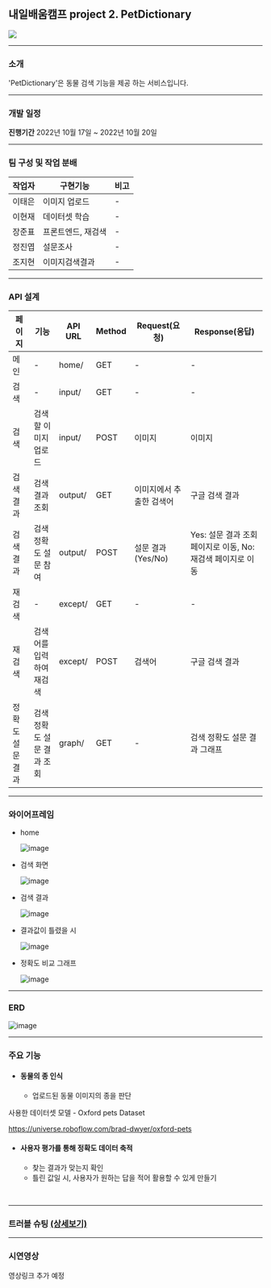 ## 내일배움캠프 project 2. PetDictionary

<p>
    <img src="https://img.shields.io/badge/Django-4.1.1-green"/>
</p>

***

### 소개
'PetDictionary'은 동물 검색 기능을 제공 하는 서비스입니다.

***



### 개발 일정
**진행기간** 2022년 10월 17일 ~ 2022년 10월 20일


***


### 팀 구성 및 작업 분배

|작업자|구현기능|비고|
|------|------|------|
|이태은|이미지 업로드|  -|
|이현재|데이터셋 학습|  -|
|장준표|프론트엔드, 재검색|  -|
|정진엽|설문조사| -|
|조지현|이미지검색결과|  -|

***


### API 설계

|페이지|기능|API URL|Method|Request(요청)|Response(응답)|
|------|------|------|------|------|------|
|메인|-|home/|GET|-|-|
|검색|-|input/|GET|-|-|
|검색|검색할 이미지 업로드|input/|POST|이미지|이미지|
|검색결과|검색 결과 조회|output/|GET|이미지에서 추출한 검색어|구글 검색 결과|
|검색결과|검색 정확도 설문 참여|output/|POST|설문 결과 (Yes/No)|Yes: 설문 결과 조회 페이지로 이동, No: 재검색 페이지로 이동|
|재검색|-|except/|GET|-|-|
|재검색|검색어를 입력하여 재검색|except/|POST|검색어|구글 검색 결과|
|정확도 설문 결과|검색 정확도 설문 결과 조회|graph/|GET|-|검색 정확도 설문 결과 그래프|


***


### 와이어프레임

* home

  ![image](https://user-images.githubusercontent.com/109597814/196083994-59fdf482-3208-4d3c-b308-ae968da8da5d.png)


* 검색 화면

  ![image](https://user-images.githubusercontent.com/109597814/196084019-c098c9f2-7f79-46f7-b9e9-51b16d0020fe.png)


* 검색 결과

  ![image](https://user-images.githubusercontent.com/109597814/196084073-86d70fa0-2c11-4646-958e-82f928d8f5bd.png)


* 결과값이 틀렸을 시 

  ![image](https://user-images.githubusercontent.com/109597814/196084099-80b4c28b-cad8-4619-b48f-bb54b9029635.png)


* 정확도 비교 그래프

  ![image](https://user-images.githubusercontent.com/112169271/196152153-bcac192b-bce3-4535-9bff-e37234ac14a1.png)

***


### ERD
  
![image](https://user-images.githubusercontent.com/112169271/196931377-166efd4d-4549-409c-9373-bec1d3801b1a.png)


***



### 주요 기능 

- #### 동물의 종 인식
  - 업로드된 동물 이미지의 종을 판단

사용한 데이터셋 모델 - Oxford pets Dataset

https://universe.roboflow.com/brad-dwyer/oxford-pets



- #### 사용자 평가를 통해 정확도 데이터 축적
  - 찾는 결과가 맞는지 확인
  - 틀린 값일 시, 사용자가 원하는 답을 적어 활용할 수 있게 만들기



<br/>

***


### 트러블 슈팅 <a href="https://github.com/Taeeun99/sparta_PetDictionary_2L3J_project2/wiki/3.-%ED%8A%B8%EB%9F%AC%EB%B8%94-%EC%8A%88%ED%8C%85" >(상세보기)</a>

***


### 시연영상
영상링크 추가 예정


